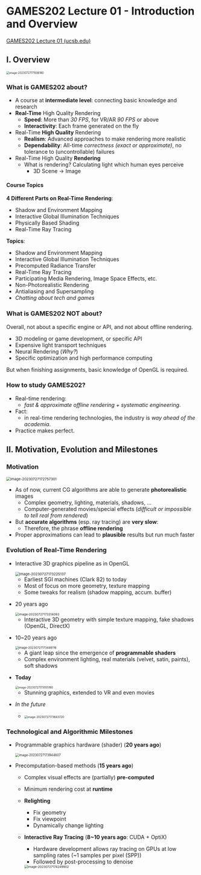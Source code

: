 # GAMES202 Lecture 01 - Introduction and Overview

[GAMES202 Lecture 01 (ucsb.edu)](https://sites.cs.ucsb.edu/~lingqi/teaching/resources/GAMES202_Lecture_01.pdf)

## I. Overview

<img src="../images/Lecture01-img-1.png" alt="image-20230727171506180" style="zoom:50%;" />

### What is GAMES202 about?

- A course at **intermediate level**: connecting basic knowledge and research
- **Real-Time** High Quality Rendering
  - **Speed**: More than *30 FPS*, for VR/AR *90 FPS* or above
  - **Interactivity**: Each frame generated on the fly
- Real-Time **High Quality** Rendering
  - **Realism**: Advanced approaches to make rendering more realistic
  - **Dependability**: All-time *correctness (exact or approximate)*, no tolerance to (uncontrollable) failures
- Real-Time High Quality **Rendering**
  - What is rendering? Calculating light which human eyes perceive
    - 3D Scene -> Image



#### Course Topics

**4 Different Parts on Real-Time Rendering**:

- Shadow and Environment Mapping
- Interactive Global Illumination Techniques
- Physically Based Shading
- Real-Time Ray Tracing



**Topics**:

- Shadow and Environment Mapping
- Interactive Global Illumination Techniques
- Precomputed Radiance Transfer
- Real-Time Ray Tracing
- Participating Media Rendering, Image Space Effects, etc.
- Non-Photorealistic Rendering
- Antialiasing and Supersampling
- *Chatting about tech and games*



### What is GAMES202 NOT about?

Overall, not about a specific engine or API, and not about offline rendering.

- 3D modeling or game development, or specific API
- Expensive light transport techniques
- Neural Rendering (*Why?*)
- Specific optimization and high performance computing

But when finishing assignments, basic knowledge of OpenGL is required.



### How to study GAMES202?

- Real-time rendering: 
  - *fast & approximate offline rendering + systematic engineering*.
- Fact: 
  - in real-time rendering technologies, the industry is *way ahead of the academia*.
- Practice makes perfect.



## II. Motivation, Evolution and Milestones

### Motivation

<img src="../images/Lecture01-img-2.png" alt="image-20230727172757301" style="zoom: 67%;" />

- As of now, current CG algorithms are able to generate **photorealistic** images
  - Complex geometry, lighting, materials, shadows, ...
  - Computer-generated movies/special effects (*difficult or impossible to tell real from rendered*)
- But **accurate algorithms** (esp. ray tracing) are **very slow**:
  - Therefore, the phrase **offline rendering**
- Proper approximations can lead to **plausible** results but run much faster



### Evolution of Real-Time Rendering

- Interactive 3D graphics pipeline as in OpenGL

  <img src="../images/Lecture01-img-3.png" alt="image-20230727173225137" style="zoom: 67%;" />

  - Earliest SGI machines (Clark 82) to today
  - Most of focus on more geometry, texture mapping
  - Some tweaks for realism (shadow mapping, accum. buffer)

- 20 years ago

  <img src="../images/Lecture01-img-4.png" alt="image-20230727173314093" style="zoom: 58%;" />

  - Interactive 3D geometry with simple texture mapping, fake shadows (OpenGL, DirectX)

- 10~20 years ago

  <img src="../images/Lecture01-img-5.png" alt="image-20230727173446116" style="zoom:55%;" />

  - A giant leap since the emergence of **programmable shaders**
  - Complex environment lighting, real materials (velvet, satin, paints), soft shadows

- **Today**

  <img src="../images/Lecture01-img-6.png" alt="image-20230727173555160" style="zoom:50%;" />

  - Stunning graphics, extended to VR and even movies

- *In the future*

  - <img src="../images/Lecture01-img-7.png" alt="image-20230727173643720" style="zoom:52%;" />



### Technological and Algorithmic Milestones

- Programmable graphics hardware (shader) (**20 years ago**)

  <img src="../images/Lecture01-img-8.png" alt="image-20230727173944607" style="zoom:59%;" />

- Precomputation-based methods (**15 years ago**)

  - Complex visual effects are (partially) **pre-computed**

  - Minimum rendering cost at **runtime**

  - **Relighting**

    - Fix geometry
    - Fix viewpoint
    - Dynamically change lighting

  - **Interactive Ray Tracing** (**8~10 years ago**: CUDA + OptiX)

    - Hardware development allows ray tracing on GPUs at low sampling rates (~1 samples per pixel (SPP))
    - Followed by post-processing to denoise

    <img src="../images/Lecture01-img-9.png" alt="image-20230727174249902" style="zoom:58%;" />

